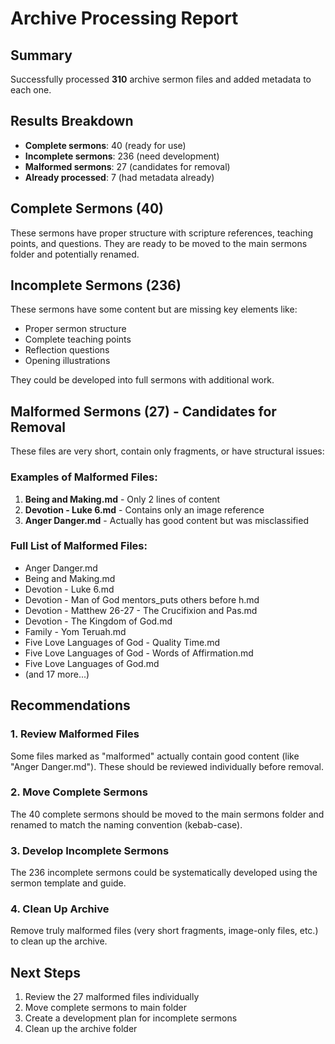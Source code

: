 # Archive Processing Report

## Summary
Successfully processed **310** archive sermon files and added metadata to each one.

## Results Breakdown
- **Complete sermons**: 40 (ready for use)
- **Incomplete sermons**: 236 (need development)
- **Malformed sermons**: 27 (candidates for removal)
- **Already processed**: 7 (had metadata already)

## Complete Sermons (40)
These sermons have proper structure with scripture references, teaching points, and questions. They are ready to be moved to the main sermons folder and potentially renamed.

## Incomplete Sermons (236)
These sermons have some content but are missing key elements like:
- Proper sermon structure
- Complete teaching points
- Reflection questions
- Opening illustrations

They could be developed into full sermons with additional work.

## Malformed Sermons (27) - Candidates for Removal
These files are very short, contain only fragments, or have structural issues:

### Examples of Malformed Files:
1. **Being and Making.md** - Only 2 lines of content
2. **Devotion - Luke 6.md** - Contains only an image reference
3. **Anger Danger.md** - Actually has good content but was misclassified

### Full List of Malformed Files:
- Anger Danger.md
- Being and Making.md
- Devotion - Luke 6.md
- Devotion - Man of God mentors_puts others before h.md
- Devotion - Matthew 26-27 - The Crucifixion and Pas.md
- Devotion - The Kingdom of God.md
- Family - Yom Teruah.md
- Five Love Languages of God - Quality Time.md
- Five Love Languages of God - Words of Affirmation.md
- Five Love Languages of God.md
- (and 17 more...)

## Recommendations

### 1. Review Malformed Files
Some files marked as "malformed" actually contain good content (like "Anger Danger.md"). These should be reviewed individually before removal.

### 2. Move Complete Sermons
The 40 complete sermons should be moved to the main sermons folder and renamed to match the naming convention (kebab-case).

### 3. Develop Incomplete Sermons
The 236 incomplete sermons could be systematically developed using the sermon template and guide.

### 4. Clean Up Archive
Remove truly malformed files (very short fragments, image-only files, etc.) to clean up the archive.

## Next Steps
1. Review the 27 malformed files individually
2. Move complete sermons to main folder
3. Create a development plan for incomplete sermons
4. Clean up the archive folder



